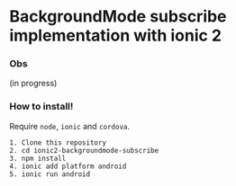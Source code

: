 # BackgroundMode subscribe implementation with ionic 2

### Obs
(in progress)

### How to install!
Require `node`, `ionic` and `cordova`.
```
1. Clone this repository 
2. cd ionic2-backgroundmode-subscribe  
3. npm install
4. ionic add platform android
5. ionic run android
```
